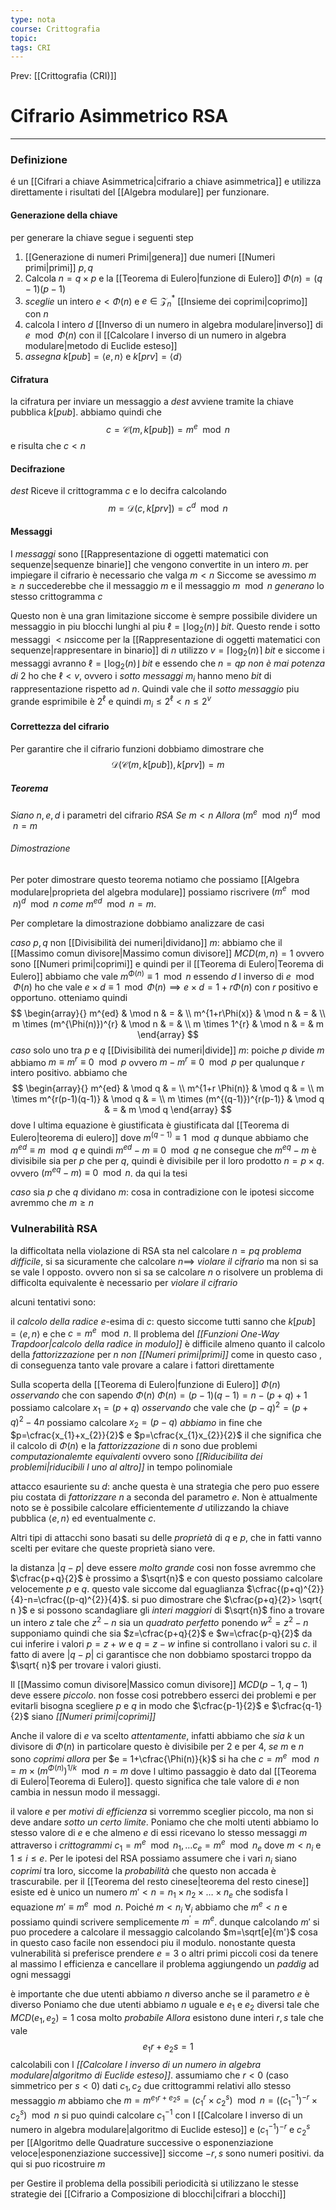 ```yaml
---
type: nota
course: Crittografia
topic: 
tags: CRI
---
```


Prev: [[Crittografia (CRI)]]

# Cifrario Asimmetrico RSA
---
### Definizione
é un [[Cifrari a chiave Asimmetrica|cifrario a chiave asimmetrica]] e utilizza direttamente i risultati del [[Algebra modulare]] per funzionare.


#### Generazione della chiave
per generare la chiave segue i seguenti step
1. [[Generazione di numeri Primi|genera]] due numeri [[Numeri primi|primi]] $p,q$ 
2. Calcola $n = q \times p$ e la [[Teorema di Eulero|funzione di Eulero]] $\Phi(n)=(q-1)(p-1)$ 
3. _sceglie_ un intero $e<\Phi(n)$ e  $e \in \mathcal{Z}^{*}_{n}$ [[Insieme dei coprimi|coprimo]] con $n$ 
4. calcola l intero $d$ [[Inverso di un numero in algebra modulare|inverso]] di $e\mod\Phi(n)$ con il [[Calcolare l inverso di un numero in algebra modulare|metodo di Euclide esteso]]
5. _assegna_ $k[pub]=\langle e,n\rangle$ e $k[prv]=\langle d\rangle$

#### Cifratura 
la cifratura per inviare un messaggio a _dest_ avviene tramite la chiave pubblica $k[pub]$. abbiamo quindi che 
$$c = \mathcal{C}(m,k[pub])=m^{e}\mod n$$
e risulta che $c <n$
#### Decifrazione
_dest_ Riceve il crittogramma $c$ e lo decifra calcolando 
$$m=\mathcal{D}(c,k[prv])=c^{d} \mod n$$

#### Messaggi
I _messaggi_ sono [[Rappresentazione di oggetti matematici con sequenze|sequenze binarie]] che vengono convertite in un intero $m$. per impiegare il cifrario  è necessario che valga $m<n$ Siccome se avessimo $m \geq n$ succederebbe che il messaggio $m$ e il messaggio $m \mod n$ _generano_ lo stesso crittogramma $c$
 
Questo non è una gran limitazione siccome è sempre possibile dividere un messaggio in piu blocchi lunghi al piu $\ell=\lfloor \log_{2}(n)\rfloor$ _bit_. Questo rende i sotto messaggi $<n$siccome per la [[Rappresentazione di oggetti matematici con sequenze|rappresentare in binario]] di $n$ utilizzo $v=\lceil\log_{2}(n)\rceil$ _bit_ e siccome i messaggi avranno $\ell=\lfloor \log_{2}(n)\rfloor$ _bit_ e essendo che $n=qp$ _non è mai potenza di_ 2 ho che $\ell < v$, ovvero i _sotto messaggi_ $m_{i}$ hanno meno _bit_ di rappresentazione rispetto ad $n$. 
Quindi vale che il _sotto messaggio_ piu grande esprimibile è $2^{\ell}$ e quindi $m_{i}\leq2^{\ell} <n \leq 2^{v}$


#### Correttezza del cifrario 
Per garantire che il cifrario funzioni dobbiamo dimostrare che 
$$\mathcal{D}(\mathcal{C}(m,k[pub]),k[prv])=m$$
##### Teorema 
_Siano_ $n,e,d$ i parametri del cifrario $RSA$ 
_Se_ $m <n$
_Allora_ $(m^{e}\mod n)^{d} \mod n = m$

###### Dimostrazione
Per poter dimostrare questo teorema notiamo che  possiamo [[Algebra modulare|proprieta del algebra modulare]] possiamo riscrivere $(m^{e}\mod n)^{d} \mod n$ _come_ $m^{ed} \mod n =m$.

Per completare la dimostrazione dobbiamo analizzare de casi

_caso_ $p,q$ non [[Divisibilità dei numeri|dividano]] $m$:
	abbiamo che il [[Massimo comun divisore|Massimo comun divisore]] $MCD(m,n)=1$ ovvero sono [[Numeri primi|coprimi]] e quindi per il [[Teorema di Eulero|Teorema di Eulero]] abbiamo che vale $m^{\Phi(n)} \equiv 1 \mod n$ 
	essendo $d$ l inverso di $e \mod \Phi(n)$ ho che vale $e \times d \equiv 1 \mod \Phi(n) \implies e \times d=1+r\Phi(n)$ con $r$ positivo e opportuno.
	otteniamo quindi 
	$$
\begin{array}{}
m^{ed} & \mod n & = & \\
m^{1+r\Phi(x)} & \mod n & = &  \\
m \times (m^{\Phi(n)})^{r}  & \mod n  & = &  \\
m \times 1^{r}  & \mod n  & = & m
\end{array}
$$ 
_caso_ solo uno tra $p$ e $q$ [[Divisibilità dei numeri|divide]] $m$:
	poiche $p$ divide $m$ abbiamo $m\equiv m^{r} \equiv 0 \mod p$ ovvero $m-m^{r} \equiv 0 \mod p$ per qualunque $r$ intero positivo.
	abbiamo che 
	$$
	\begin{array}{}
	m^{ed}  & \mod q  & =  \\
    m^{1+r \Phi(n)}  & \mod q  & = \\
    m \times m^{r(p-1)(q-1)}  & \mod q  & = \\
    m \times (m^{(q-1)})^{r(p-1)}  & \mod q  & =  & m \mod q 
    \end{array}
	$$
	dove l ultima equazione è giustificata è giustificata dal [[Teorema di Eulero|teorema di eulero]] dove $m^{(q-1)}\equiv 1 \mod q$
	dunque  abbiamo che $m^{ed} \equiv m \mod q$ e quindi $m^{ed}-m \equiv 0 \mod q$
	ne consegue che $m^{eq}-m$ è divisibile sia per $p$ che per $q$, quindi è divisibile per il loro prodotto $n=p\times q$. ovvero $(m^{eq}-m)\equiv 0 \mod n$. da qui la tesi

_caso_ sia $p$ che $q$ dividano $m$:
	cosa in contradizione con le ipotesi siccome avremmo che $m \geq n$
	

### Vulnerabilità RSA
la difficoltata nella violazione di RSA sta nel calcolare $n=pq$ _problema difficile_,
si sa sicuramente che calcolare $n \implies$  _violare il cifrario_ ma non si sa se vale l opposto. ovvero non si sa se calcolare $n$ o risolvere un problema di difficolta equivalente è necessario per _violare il cifrario_

alcuni tentativi sono:

il _calcolo della radice_ $e$-esima di $c$:
	questo siccome tutti sanno che $k[pub]=\langle e,n \rangle$ e che $c = m^{e}\mod n$. Il problema del _[[Funzioni One-Way Trapdoor|calcolo della radice in modulo]]_ è difficile almeno quanto il calcolo della _fattorizzazione_ per $n$ _non [[Numeri primi|primi]]_ come in questo caso , di conseguenza tanto vale provare a calare i fattori direttamente

Sulla scoperta della [[Teorema di Eulero|funzione di Eulero]] $\Phi(n)$
	_osservando_ che con sapendo $\Phi(n)$ $\Phi(n)=(p-1)(q-1)=n - (p+q)+1$ possiamo calcolare $x_{1}=(p+q)$
	_osservando_ che vale che                $(p-q)^{2}=(p+q)^{2}-4n$ possiamo calcolare $x_{2}=(p-q)$
	_abbiamo_ in fine che $p=\cfrac{x_{1}+x_{2}}{2}$ e $p=\cfrac{x_{1}x_{2}}{2}$
	il che significa che il calcolo di $\Phi(n)$ e la _fattorizzazione_ di $n$ sono due problemi _computazionalemte equivalenti_ ovvero sono _[[Riducibilita dei problemi|riducibili l uno al altro]]_ in tempo polinomiale

attacco esauriente su $d$:
	anche questa è una strategia che pero puo essere piu costata di _fattorizzare_ $n$ a seconda del parametro $e$. Non è attualmente noto se è possibile calcolare efficientemente $d$ utilizzando la chiave pubblica $\langle e,n\rangle$ ed eventualmente $c$.


Altri tipi di attacchi sono basati su delle _proprietà_ di $q$ e $p$, che in fatti vanno scelti per evitare che queste proprietà siano vere.

la distanza $|q-p|$ deve essere _molto grande_
	cosi non fosse avremmo che $\cfrac{p+q}{2}$ è prossimo a $\sqrt{n}$ e con questo possiamo calcolare velocemente $p$ e $q$. questo vale siccome 
	dal eguaglianza $\cfrac{(p+q)^{2}}{4}-n=\cfrac{(p-q)^{2}}{4}$. si puo dimostrare che $\cfrac{p+q}{2}> \sqrt{ n }$ e si possono scandagliare gli _interi maggiori_ di $\sqrt{n}$ fino a trovare un intero $z$ tale che $z^{2}-n$ sia un _quadrato perfetto_ 
	ponendo $w^{2}=z^{2}-n$
	supponiamo quindi che sia $z=\cfrac{p+q}{2}$ e $w=\cfrac{p-q}{2}$ da cui inferire i valori $p=z+w$ e $q =z-w$ 
	infine si controllano i valori su $c$.
	il fatto di avere $|q-p|$ ci garantisce che non dobbiamo spostarci troppo da $\sqrt{ n}$ per trovare i valori giusti.

Il [[Massimo comun divisore|Massico comun divisore]] $MCD(p-1,q-1)$ deve essere _piccolo_. 
	non fosse cosi potrebbero esserci dei problemi e per evitarli bisogna scegliere $p$ e $q$ in modo che $\cfrac{p-1}{2}$ e $\cfrac{q-1}{2}$ siano _[[Numeri primi|coprimi]]_ 

Anche il valore di $e$ va scelto _attentamente_, infatti abbiamo che 
	_sia_ $k$ un divisore di $\Phi(n)$ in particolare questo è divisibile per 2 e per 4, 
	_se_ $m$ e $n$ sono _coprimi_ 
	_allora_ per $e = 1+\cfrac{\Phi(n)}{k}$ si ha che
	$c =m^{e}\mod n = m \times (m^{\Phi(n)})^{1/k} \mod n=m$
	dove l ultimo passaggio è dato dal [[Teorema di Eulero|Teorema di Eulero]].
	questo significa che tale valore di $e$ non cambia in nessun modo il messaggi.

il valore $e$ per _motivi di efficienza_ si vorremmo sceglier piccolo, ma non si deve andare _sotto un certo limite_. 
	Poniamo che che molti utenti abbiamo lo stesso valore di $e$ e che almeno $e$ di essi ricevano lo stesso messaggi $m$ attraverso i _crittogrammi_ $c_{1}=m^{e} \mod n_{1},\dots c_{e}=m^{e} \mod n_{e}$ 
	dove $m<n_{i}$ e $1 \leq i \leq e$. Per le ipotesi del RSA possiamo assumere che i vari $n_{i}$ siano _coprimi_ tra loro, siccome la _probabilità_ che questo non accada è trascurabile.
	per il [[Teorema del resto cinese|teorema del resto cinese]] esiste ed è unico un numero $m'<n=n_{1}\times n_{2}\times\dots\times n_{e}$ che sodisfa l equazione $m' \equiv m^{e} \mod n$. 
	Poiché $m<n_{i} \ \forall_{i}$ abbiamo che $m^{e}<n$ e possiamo quindi scrivere semplicemente $m^{'}=m^{e}$.
	dunque calcolando $m'$ si puo procedere a calcolare il messaggio calcolando $m=\sqrt[e]{m'}$ cosa in questo caso facile non essendoci piu il modulo.
nonostante questa vulnerabilità si preferisce prendere $e=3$ o altri primi piccoli cosi da tenere al massimo l efficienza e cancellare il problema aggiungendo un _paddig_ ad ogni messaggi



è importante che due utenti abbiamo $n$ diverso anche se il parametro $e$ è diverso
	Poniamo che due utenti abbiamo $n$ uguale e $e_{1}$ e $e_{2}$ diversi tale che $MCD(e_{1},e_{2})=1$ cosa molto _probabile_
	_Allora_ esistono dune interi $r,s$ tale che vale $$e_{1}r+e_{2}s =1$$ calcolabili con l _[[Calcolare l inverso di un numero in algebra modulare|algoritmo di Euclide esteso]]_.
	assumiamo che $r<0$ (caso simmetrico per $s<0$)
	dati $c_1,c_2$ due crittogrammi relativi allo stesso messaggio $m$ 
	abbiamo che $m=m^{e_{1}r+e_{2}s}=(c^{r}_{1}\times c_{2}^{s}) \mod  n =((c_{1}^{-1})^{-r}\times c_{2}^{s}) \mod n$
	 si puo quindi calcolare $c_{1}^{-1}$ con l [[Calcolare l inverso di un numero in algebra modulare|algoritmo di Euclide esteso]] e $(c_{1}^{-1})^{-r}$  e $c_{2}^{s}$ per [[Algoritmo delle Quadrature successive o esponenziazione veloce|esponenziazione successive]] siccome $-r,s$ sono numeri positivi.
	 da qui si puo ricostruire $m$



per Gestire il problema della possibili periodicità si utilizzano le stesse strategie dei [[Cifrario a Composizione di blocchi|cifrari a blocchi]]
	 
